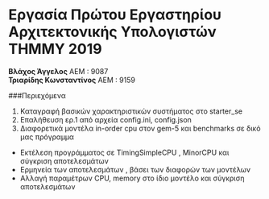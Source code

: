# Εργασία Πρώτου Εργαστηρίου Αρχιτεκτονικής Υπολογιστών ΤΗΜΜΥ 2019

**Βλάχος Άγγελος** ΑΕΜ : 9087  
**Τριαρίδης Κωνσταντίνος** ΑΕΜ : 9159

###Περιεχόμενα
1. Καταγραφή βασικών χαρακτηριστικών συστήματος στο starter_se
2. Επαλήθευση ερ.1 από αρχεία config.ini, config.json
3. Διαφορετικά μοντέλα in-order cpu στον gem-5 και benchmarks σε δικό μας πρόγραμμα
 * Εκτέλεση προγράμματος σε TimingSimpleCPU , MinorCPU και σύγκριση αποτελεσμάτων
 * Ερμηνεία των αποτελεσμάτων , βάσει των διαφορών των μοντέλων
 * Αλλαγή παραμέτρων CPU, memory στο ίδιο μοντέλο και σύγκριση αποτελεσμάτων

